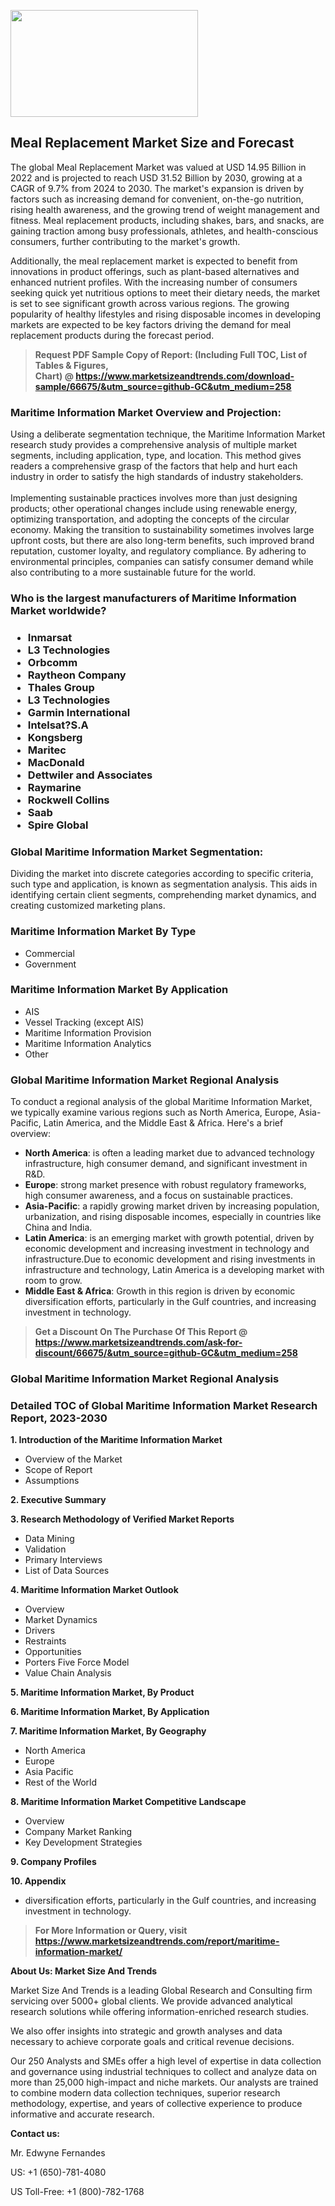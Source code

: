 <p><img class="alignnone size-medium wp-image-20088" src="https://ffe5etoiles.com/wp-content/uploads/2024/12/MST1-300x171.png" alt="" width="300" height="171" /></p><h2>Meal Replacement Market Size and Forecast</h2><p>The global Meal Replacement Market was valued at USD 14.95 Billion in 2022 and is projected to reach USD 31.52 Billion by 2030, growing at a CAGR of 9.7% from 2024 to 2030. The market's expansion is driven by factors such as increasing demand for convenient, on-the-go nutrition, rising health awareness, and the growing trend of weight management and fitness. Meal replacement products, including shakes, bars, and snacks, are gaining traction among busy professionals, athletes, and health-conscious consumers, further contributing to the market's growth.</p><p>Additionally, the meal replacement market is expected to benefit from innovations in product offerings, such as plant-based alternatives and enhanced nutrient profiles. With the increasing number of consumers seeking quick yet nutritious options to meet their dietary needs, the market is set to see significant growth across various regions. The growing popularity of healthy lifestyles and rising disposable incomes in developing markets are expected to be key factors driving the demand for meal replacement products during the forecast period.</p></p><blockquote id="" class=""><strong>Request PDF Sample Copy of Report: (Including Full TOC, List of Tables &amp; Figures, Chart)&nbsp;@&nbsp;<strong><a href="https://www.marketsizeandtrends.com/download-sample/66675/&utm_source=github-GC&utm_medium=258" target="_blank">https://www.marketsizeandtrends.com/download-sample/66675/&utm_source=github-GC&utm_medium=258</a></strong></strong></blockquote><h3 id="" class="">Maritime Information Market&nbsp;Overview and Projection:</h3><p id="" class="">Using a deliberate segmentation technique, the Maritime Information Market research study provides a comprehensive analysis of multiple market segments, including application, type, and location. This method gives readers a comprehensive grasp of the factors that help and hurt each industry in order to satisfy the high standards of industry stakeholders. <br /> <br />Implementing sustainable practices involves more than just designing products; other operational changes include using renewable energy, optimizing transportation, and adopting the concepts of the circular economy. Making the transition to sustainability sometimes involves large upfront costs, but there are also long-term benefits, such improved brand reputation, customer loyalty, and regulatory compliance. By adhering to environmental principles, companies can satisfy consumer demand while also contributing to a more sustainable future for the world.</p><h3 id="" class="">Who is the largest manufacturers of&nbsp;Maritime Information Market worldwide?</h3><h3 class=""><p><ul><li>Inmarsat </li><li> L3 Technologies </li><li> Orbcomm </li><li> Raytheon Company </li><li> Thales Group </li><li> L3 Technologies </li><li> Garmin International </li><li> Intelsat?S.A </li><li> Kongsberg </li><li> Maritec </li><li> MacDonald </li><li> Dettwiler and Associates </li><li> Raymarine </li><li> Rockwell Collins </li><li> Saab </li><li> Spire Global</li></ul></p></h3><h3 id="" class="">Global&nbsp;Maritime Information Market Segmentation:</h3><p id="" class="">Dividing the market into discrete categories according to specific criteria, such type and application, is known as segmentation analysis. This aids in identifying certain client segments, comprehending market dynamics, and creating customized marketing plans.</p><h3 id="" class="">Maritime Information Market&nbsp;By Type</h3><p><p><ul><li>Commercial </li><li> Government</p></li></ul></p></p><h3 id="" class="">Maritime Information Market&nbsp;By Application</h3><p class=""><p><ul><li>AIS </li><li> Vessel Tracking (except AIS) </li><li> Maritime Information Provision </li><li> Maritime Information Analytics </li><li> Other</li></ul></p></p><h3 id="" class="">Global Maritime Information Market Regional Analysis</h3><p id="" class="">To conduct a regional analysis of the global Maritime Information Market, we typically examine various regions such as North America, Europe, Asia-Pacific, Latin America, and the Middle East &amp; Africa. Here's a brief overview:</p><ul><li><strong>North America</strong>: is often a leading market due to advanced technology infrastructure, high consumer demand, and significant investment in R&amp;D.</li><li><strong>Europe</strong>: strong market presence with robust regulatory frameworks, high consumer awareness, and a focus on sustainable practices.</li><li><strong>Asia-Pacific</strong>: a rapidly growing market driven by increasing population, urbanization, and rising disposable incomes, especially in countries like China and India.</li><li><strong>Latin America</strong>: is an emerging market with growth potential, driven by economic development and increasing investment in technology and infrastructure.Due to economic development and rising investments in infrastructure and technology, Latin America is a developing market with room to grow.</li><li><strong>Middle East &amp; Africa</strong>: Growth in this region is driven by economic diversification efforts, particularly in the Gulf countries, and increasing investment in technology.</li></ul><blockquote id="" class=""><strong>Get a Discount On The Purchase Of This Report @ <strong><a href="https://www.marketsizeandtrends.com/ask-for-discount/66675/&utm_source=github-GC&utm_medium=258" target="_blank">https://www.marketsizeandtrends.com/ask-for-discount/66675/&utm_source=github-GC&utm_medium=258</a></strong></strong></blockquote><h3 id="" class="">Global Maritime Information Market Regional Analysis</h3><h3 id="" class="">Detailed TOC of Global Maritime Information Market Research Report, 2023-2030</h3><p id="" class=""><strong>1. Introduction of the Maritime Information Market</strong></p><ul><li>Overview of the Market</li><li>Scope of Report</li><li>Assumptions</li></ul><p id="" class=""><strong>2. Executive Summary</strong></p><p id="" class=""><strong>3. Research Methodology of Verified Market Reports</strong></p><ul><li>Data Mining</li><li>Validation</li><li>Primary Interviews</li><li>List of Data Sources</li></ul><p id="" class=""><strong>4. Maritime Information Market Outlook</strong></p><ul><li>Overview</li><li>Market Dynamics</li><li>Drivers</li><li>Restraints</li><li>Opportunities</li><li>Porters Five Force Model</li><li>Value Chain Analysis</li></ul><p id="" class=""><strong>5. Maritime Information Market, By Product</strong></p><p id="" class=""><strong>6. Maritime Information Market, By Application</strong></p><p id="" class=""><strong>7. Maritime Information Market, By Geography</strong></p><ul><li>North America</li><li>Europe</li><li>Asia Pacific</li><li>Rest of the World</li></ul><p id="" class=""><strong>8. Maritime Information Market Competitive Landscape</strong></p><ul><li>Overview</li><li>Company Market Ranking</li><li>Key Development Strategies</li></ul><p id="" class=""><strong>9. Company Profiles</strong></p><p id="" class=""><strong>10. Appendix</strong></p><ul><li>diversification efforts, particularly in the Gulf countries, and increasing investment in technology.</li></ul><blockquote id="" class=""><strong>For More Information or Query, visit <strong><strong><a href="https://www.marketsizeandtrends.com/report/maritime-information-market/" target="_blank">https://www.marketsizeandtrends.com/report/maritime-information-market/</a></strong></strong></strong></blockquote><p id="" class=""><strong>About Us: Market Size And Trends</strong></p><p id="" class="">Market Size And Trends is a leading Global Research and Consulting firm servicing over 5000+ global clients. We provide advanced analytical research solutions while offering information-enriched research studies.</p><p id="" class="">We also offer insights into strategic and growth analyses and data necessary to achieve corporate goals and critical revenue decisions.</p><p id="" class="">Our 250 Analysts and SMEs offer a high level of expertise in data collection and governance using industrial techniques to collect and analyze data on more than 25,000 high-impact and niche markets. Our analysts are trained to combine modern data collection techniques, superior research methodology, expertise, and years of collective experience to produce informative and accurate research.</p><p id="" class=""><strong>Contact us:</strong></p><p id="" class="">Mr. Edwyne Fernandes</p><p id="" class="">US: +1 (650)-781-4080</p><p id="" class="">US Toll-Free: +1 (800)-782-1768</p>
